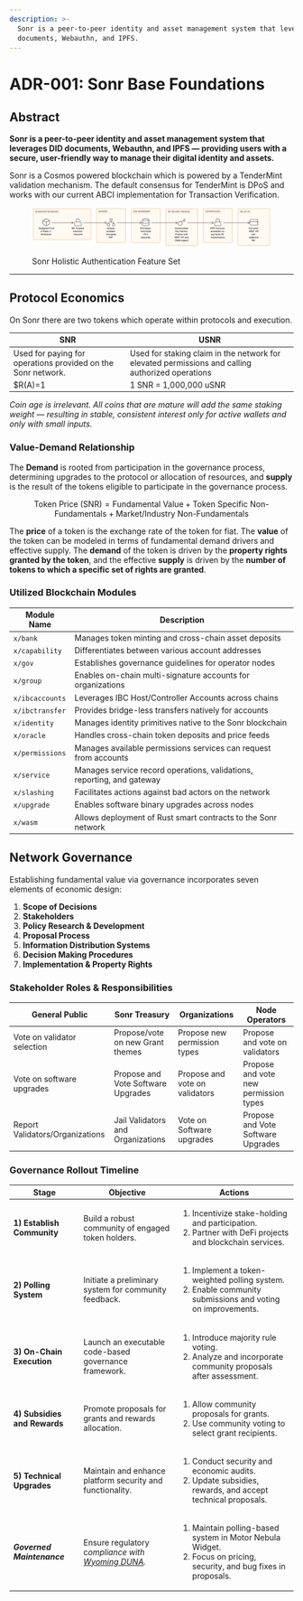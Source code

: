```yaml
---
description: >-
  Sonr is a peer-to-peer identity and asset management system that leverages DID
  documents, Webauthn, and IPFS.
---
```


# ADR-001: Sonr Base Foundations

## Abstract

**Sonr is a peer-to-peer identity and asset management system that leverages DID documents, Webauthn, and IPFS — providing users with a secure, user-friendly way to manage their digital identity and assets.**

Sonr is a Cosmos powered blockchain which is powered by a TenderMint validation mechanism. The default consensus for TenderMint is DPoS and works with our current ABCI implementation for Transaction Verification.

<figure><img src="../../../.gitbook/assets/image (4).png" alt=""><figcaption><p>Sonr Holistic Authentication Feature Set</p></figcaption></figure>

***

## Protocol Economics

On Sonr there are two tokens which operate within protocols and execution.

| SNR                                                          | USNR                                                                                             |
| ------------------------------------------------------------ | ------------------------------------------------------------------------------------------------ |
| Used for paying for operations provided on the Sonr network. | Used for staking claim in the network for elevated permissions and calling authorized operations |
| $R(A)=1                                                      | 1 SNR = 1,000,000 uSNR                                                                           |

_Coin age is irrelevant. All coins that are mature will add the same staking weight — resulting in stable, consistent interest only for active wallets and only with small inputs._

### Value-Demand Relationship

The **Demand** is rooted from participation in the governance process, determining upgrades to the protocol or allocation of resources, and **supply** is the result of the tokens eligible to participate in the governance process.

$$
\text{Token Price (SNR)} = \text{Fundamental Value} + \text{Token Specific Non-Fundamentals} + \text{Market/Industry Non-Fundamentals}
$$

The **price** of a token is the exchange rate of the token for fiat. The **value** of the token can be modeled in terms of fundamental demand drivers and effective supply. The **demand** of the token is driven by the **property rights granted by the token**, and the effective **supply** is driven by the **number of tokens to which a specific set of rights are granted**.

### Utilized Blockchain Modules

| Module Name     | Description                                                            |
| --------------- | ---------------------------------------------------------------------- |
| `x/bank`        | Manages token minting and cross-chain asset deposits                   |
| `x/capability`  | Differentiates between various account addresses                       |
| `x/gov`         | Establishes governance guidelines for operator nodes                   |
| `x/group`       | Enables on-chain multi-signature accounts for organizations            |
| `x/ibcaccounts` | Leverages IBC Host/Controller Accounts across chains                   |
| `x/ibctransfer` | Provides bridge-less transfers natively for accounts                   |
| `x/identity`    | Manages identity primitives native to the Sonr blockchain              |
| `x/oracle`      | Handles cross-chain token deposits and price feeds                     |
| `x/permissions` | Manages available permissions services can request from accounts       |
| `x/service`     | Manages service record operations, validations, reporting, and gateway |
| `x/slashing`    | Facilitates actions against bad actors on the network                  |
| `x/upgrade`     | Enables software binary upgrades across nodes                          |
| `x/wasm`        | Allows deployment of Rust smart contracts to the Sonr network          |

## Network Governance

Establishing fundamental value via governance incorporates seven elements of economic design:

1. **Scope of Decisions**
2. **Stakeholders**
3. **Policy Research & Development**
4. **Proposal Process**
5. **Information Distribution Systems**
6. **Decision Making Procedures**
7. **Implementation & Property Rights**

### **Stakeholder Roles & Responsibilities**

| General Public                  | Sonr Treasury                      | Organizations                  | Node Operators                        |
| ------------------------------- | ---------------------------------- | ------------------------------ | ------------------------------------- |
| Vote on validator selection     | Propose/vote on new Grant themes   | Propose new permission types   | Propose and vote on validators        |
| Vote on software upgrades       | Propose and Vote Software Upgrades | Propose and vote on validators | Propose and vote new permission types |
| Report Validators/Organizations | Jail Validators and Organizations  | Vote on Software upgrades      | Propose and Vote Software Upgrades    |

### Governance Rollout Timeline

<table data-card-size="large" data-view="cards" data-full-width="false"><thead><tr><th>Stage</th><th>Objective</th><th>Actions</th></tr></thead><tbody><tr><td><strong>1) Establish Community</strong></td><td>Build a robust community of engaged token holders.</td><td><ol><li>Incentivize stake-holding and participation.</li><li>Partner with DeFi projects and blockchain services.</li></ol></td></tr><tr><td><strong>2) Polling System</strong></td><td>Initiate a preliminary system for community feedback.</td><td><ol><li>Implement a token-weighted polling system.</li><li>Enable community submissions and voting on improvements.</li></ol></td></tr><tr><td><strong>3) On-Chain Execution</strong></td><td>Launch an executable code-based governance framework.</td><td><ol><li>Introduce majority rule voting.</li><li>Analyze and incorporate community proposals after assessment.</li></ol></td></tr><tr><td><strong>4) Subsidies and Rewards</strong></td><td>Promote proposals for grants and rewards allocation.</td><td><ol><li>Allow community proposals for grants.</li><li>Use community voting to select grant recipients.</li></ol></td></tr><tr><td><strong>5) Technical Upgrades</strong></td><td>Maintain and enhance platform security and functionality.</td><td><ol><li>Conduct security and economic audits.</li><li>Update subsidies, rewards, and accept technical proposals.</li></ol></td></tr><tr><td><em><strong>Governed Maintenance</strong></em></td><td>Ensure regulatory c<em>ompliance with</em> <a data-footnote-ref href="#user-content-fn-1"><em>Wyoming DUNA</em></a><em>.</em></td><td><ol><li>Maintain polling-based system in Motor Nebula Widget.</li><li>Focus on pricing, security, and bug fixes in proposals.</li></ol></td></tr></tbody></table>

[^1]: The Wyoming DAO Supplement (DUNA) is a legal framework that allows Decentralized Autonomous Organizations (DAOs) to operate as limited liability companies (LLCs) in the state of Wyoming. It goes into effect [**July 2024**](https://www.wyoleg.gov/2024/Introduced/SF0050.pdf).
